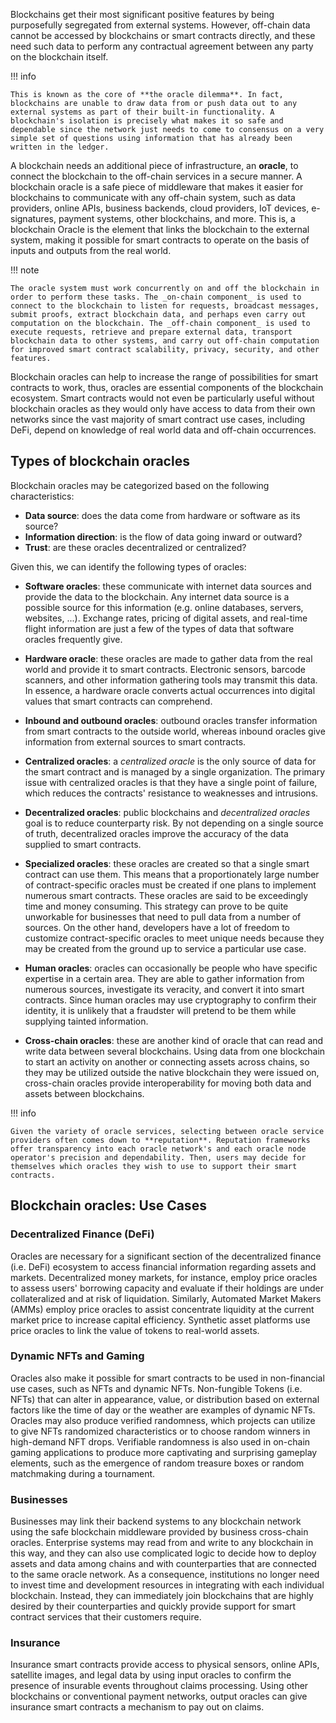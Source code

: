 Blockchains get their most significant positive features by being purposefully segregated from external systems. However, off-chain data cannot be accessed by blockchains or smart contracts directly, and these need such data to perform any contractual agreement between any party on the blockchain itself.

!!! info

    This is known as the core of **the oracle dilemma**. In fact, blockchains are unable to draw data from or push data out to any external systems as part of their built-in functionality. A blockchain's isolation is precisely what makes it so safe and dependable since the network just needs to come to consensus on a very simple set of questions using information that has already been written in the ledger.

A blockchain needs an additional piece of infrastructure, an **oracle**, to connect the blockchain to the off-chain services in a secure manner.  A blockchain oracle is a safe piece of middleware that makes it easier for blockchains to communicate with any off-chain system, such as data providers, online APIs, business backends, cloud providers, IoT devices, e-signatures, payment systems, other blockchains, and more. This is, a blockchain Oracle is the element that links the blockchain to the external system, making it possible for smart contracts to operate on the basis of inputs and outputs from the real world. 

!!! note 

    The oracle system must work concurrently on and off the blockchain in order to perform these tasks. The _on-chain component_ is used to connect to the blockchain to listen for requests, broadcast messages, submit proofs, extract blockchain data, and perhaps even carry out computation on the blockchain. The _off-chain component_ is used to execute requests, retrieve and prepare external data, transport blockchain data to other systems, and carry out off-chain computation for improved smart contract scalability, privacy, security, and other features.

Blockchain oracles can help to increase the range of possibilities for smart contracts to work, thus, oracles are essential components of the blockchain ecosystem. Smart contracts would not even be particularly useful without blockchain oracles as they would only have access to data from their own networks since the vast majority of smart contract use cases, including DeFi, depend on knowledge of real world data and off-chain occurrences.

## Types of blockchain oracles

Blockchain oracles may be categorized based on the following characteristics:

* **Data source**: does the data come from hardware or software as its source?
* **Information direction**: is the flow of data going inward or outward?
* **Trust**: are these oracles decentralized or centralized?

Given this, we can identify the following types of oracles:

* **Software oracles**: these communicate with internet data sources and provide the data to the blockchain. Any internet data source is a possible source for this information (e.g. online databases, servers, websites, ...). Exchange rates, pricing of digital assets, and real-time flight information are just a few of the types of data that software oracles frequently give.

* **Hardware oracle**: these oracles are made to gather data from the real world and provide it to smart contracts. Electronic sensors, barcode scanners, and other information gathering tools may transmit this data. In essence, a hardware oracle converts actual occurrences into digital values that smart contracts can comprehend.

* **Inbound and outbound oracles**: outbound oracles transfer information from smart contracts to the outside world, whereas inbound oracles give information from external sources to smart contracts.

* **Centralized oracles**: a _centralized oracle_ is the only source of data for the smart contract and is managed by a single organization. The primary issue with centralized oracles is that they have a single point of failure, which reduces the contracts' resistance to weaknesses and intrusions. 

* **Decentralized oracles**: public blockchains and _decentralized oracles_ goal is to reduce counterparty risk. By not depending on a single source of truth, decentralized oracles improve the accuracy of the data supplied to smart contracts.

* **Specialized oracles**: these oracles are created so that a single smart contract can use them. This means that a proportionately large number of contract-specific oracles must be created if one plans to implement numerous smart contracts. These oracles are said to be exceedingly time and money consuming. This strategy can prove to be quite unworkable for businesses that need to pull data from a number of sources. On the other hand, developers have a lot of freedom to customize contract-specific oracles to meet unique needs because they may be created from the ground up to service a particular use case.

* **Human oracles**: oracles can occasionally be people who have specific expertise in a certain area. They are able to gather information from numerous sources, investigate its veracity, and convert it into smart contracts. Since human oracles may use cryptography to confirm their identity, it is unlikely that a fraudster will pretend to be them while supplying tainted information.

* **Cross-chain oracles**: these are another kind of oracle that can read and write data between several blockchains. Using data from one blockchain to start an activity on another or connecting assets across chains, so they may be utilized outside the native blockchain they were issued on, cross-chain oracles provide interoperability for moving both data and assets between blockchains.

!!! info

    Given the variety of oracle services, selecting between oracle service providers often comes down to **reputation**. Reputation frameworks offer transparency into each oracle network's and each oracle node operator's precision and dependability. Then, users may decide for themselves which oracles they wish to use to support their smart contracts.

## Blockchain oracles: Use Cases

### Decentralized Finance (DeFi)

Oracles are necessary for a significant section of the decentralized finance (i.e. DeFi) ecosystem to access financial information regarding assets and markets. Decentralized money markets, for instance, employ price oracles to assess users' borrowing capacity and evaluate if their holdings are under collateralized and at risk of liquidation. Similarly, Automated Market Makers (AMMs) employ price oracles to assist concentrate liquidity at the current market price to increase capital efficiency. Synthetic asset platforms use price oracles to link the value of tokens to real-world assets.

### Dynamic NFTs and Gaming

Oracles also make it possible for smart contracts to be used in non-financial use cases, such as NFTs and dynamic NFTs. Non-fungible Tokens (i.e. NFTs) that can alter in appearance, value, or distribution based on external factors like the time of day or the weather are examples of dynamic NFTs. Oracles may also produce verified randomness, which projects can utilize to give NFTs randomized characteristics or to choose random winners in high-demand NFT drops. Verifiable randomness is also used in on-chain gaming applications to produce more captivating and surprising gameplay elements, such as the emergence of random treasure boxes or random matchmaking during a tournament.

### Businesses

Businesses may link their backend systems to any blockchain network using the safe blockchain middleware provided by business cross-chain oracles. Enterprise systems may read from and write to any blockchain in this way, and they can also use complicated logic to decide how to deploy assets and data among chains and with counterparties that are connected to the same oracle network. As a consequence, institutions no longer need to invest time and development resources in integrating with each individual blockchain. Instead, they can immediately join blockchains that are highly desired by their counterparties and quickly provide support for smart contract services that their customers require.

### Insurance

Insurance smart contracts provide access to physical sensors, online APIs, satellite images, and legal data by using input oracles to confirm the presence of insurable events throughout claims processing. Using other blockchains or conventional payment networks, output oracles can give insurance smart contracts a mechanism to pay out on claims.
